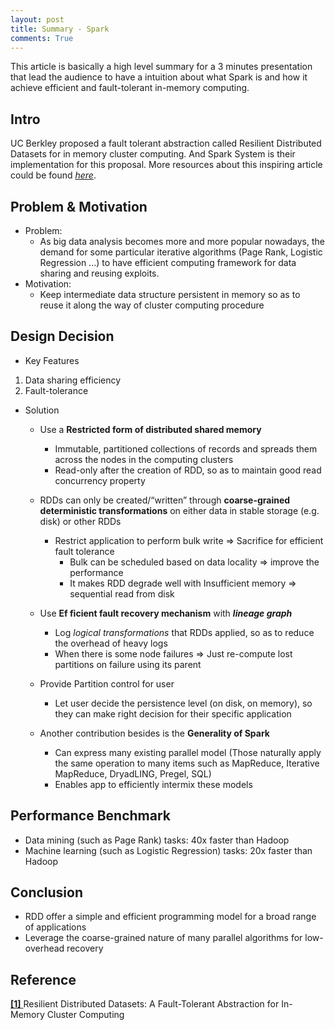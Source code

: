 ```yaml
---
layout: post
title: Summary - Spark
comments: True
---
```


This article is basically a high level summary for a 3 minutes presentation that lead the audience to have a intuition about what Spark is and how it achieve efficient and fault-tolerant in-memory computing.

<!--more-->

## Intro

UC Berkley proposed a fault tolerant abstraction called Resilient Distributed Datasets for in memory cluster computing. And Spark System is their implementation for this proposal. More resources about this inspiring article could be found [*here*](https://www.usenix.org/conference/nsdi12/technical-sessions/presentation/zaharia).

## Problem & Motivation
* Problem:
    * As big data analysis becomes more and more popular nowadays, the demand for some particular iterative algorithms (Page Rank, Logistic Regression ...) to have efficient computing framework for data sharing and reusing exploits.  
* Motivation:
    * Keep intermediate data structure persistent in memory so as to reuse it along the way of cluster computing procedure

## Design Decision
* Key Features
1. Data sharing efficiency
2. Fault-tolerance
* Solution
    * Use a **Restricted form of distributed shared memory**
        * Immutable, partitioned collections of records and spreads them across the nodes in the computing clusters
        * Read-only after the creation of RDD, so as to maintain good read concurrency property

    * RDDs can only be created/“written” through **coarse-grained deterministic transformations** on either data in stable storage (e.g. disk) or other RDDs
        * Restrict application to perform bulk write => Sacrifice for efficient fault tolerance
            * Bulk can be scheduled based on data locality => improve the performance
            * It makes RDD degrade well with Insufficient memory => sequential read from disk

    * Use **Ef ficient fault recovery mechanism** with ***lineage graph***
        * Log *logical transformations* that RDDs applied, so as to reduce the overhead of heavy logs
        * When there is some node failures => Just re-compute lost partitions on failure using its parent

    * Provide Partition control for user
        * Let user decide the persistence level (on disk, on memory), so they can make right decision for their specific application

    * Another contribution besides is the **Generality of Spark**
        * Can express many existing parallel model (Those naturally apply the same operation to many items such as MapReduce, Iterative MapReduce, DryadLING, Pregel, SQL)
        * Enables app to efficiently intermix these models
## Performance Benchmark
* Data mining (such as Page Rank) tasks: 40x faster than Hadoop
* Machine learning (such as Logistic Regression) tasks: 20x faster than Hadoop

## Conclusion
* RDD offer a simple and efficient programming model for a broad range of applications
* Leverage the coarse-grained nature of many parallel algorithms for low-overhead recovery

## Reference
[ **[1]** ](https://www.cs.berkeley.edu/~matei/papers/2012/nsdi_spark.pdf) Resilient Distributed Datasets: A Fault-Tolerant Abstraction for In-Memory Cluster Computing
